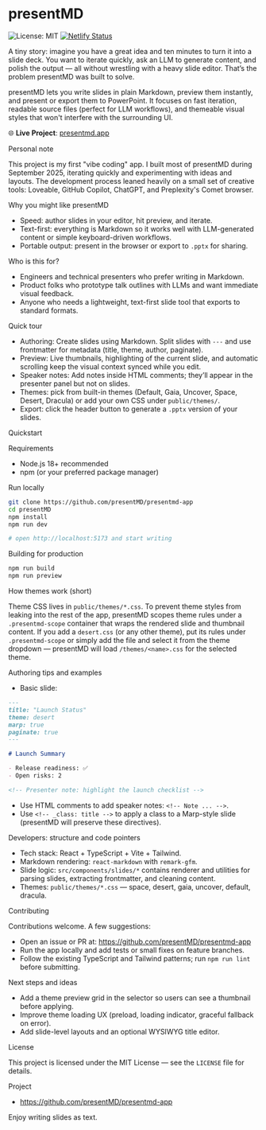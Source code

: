 # presentMD

![License: MIT](https://img.shields.io/badge/license-MIT-blue.svg)
[![Netlify Status](https://api.netlify.com/api/v1/badges/bc4ec898-915d-4118-a5e4-c433b3048fa6/deploy-status)](https://app.netlify.com/projects/presentmd/deploys)

A tiny story: imagine you have a great idea and ten minutes to turn it into a slide deck. You want to iterate quickly, ask an LLM to generate content, and polish the output — all without wrestling with a heavy slide editor. That’s the problem presentMD was built to solve.

presentMD lets you write slides in plain Markdown, preview them instantly, and present or export them to PowerPoint. It focuses on fast iteration, readable source files (perfect for LLM workflows), and themeable visual styles that won't interfere with the surrounding UI.

🌐 **Live Project**: [presentmd.app](https://presentmd.app)

Personal note

This project is my first "vibe coding" app. I built most of presentMD during September 2025, iterating quickly and experimenting with ideas and layouts. The development process leaned heavily on a small set of creative tools: Loveable, GitHub Copilot, ChatGPT, and Preplexity's Comet browser.

Why you might like presentMD

- Speed: author slides in your editor, hit preview, and iterate.
- Text-first: everything is Markdown so it works well with LLM-generated content or simple keyboard-driven workflows.
- Portable output: present in the browser or export to `.pptx` for sharing.

Who is this for?

- Engineers and technical presenters who prefer writing in Markdown.
- Product folks who prototype talk outlines with LLMs and want immediate visual feedback.
- Anyone who needs a lightweight, text-first slide tool that exports to standard formats.

Quick tour

- Authoring: Create slides using Markdown. Split slides with `---` and use frontmatter for metadata (title, theme, author, paginate).
- Preview: Live thumbnails, highlighting of the current slide, and automatic scrolling keep the visual context synced while you edit.
- Speaker notes: Add notes inside HTML comments; they’ll appear in the presenter panel but not on slides.
- Themes: pick from built-in themes (Default, Gaia, Uncover, Space, Desert, Dracula) or add your own CSS under `public/themes/`.
- Export: click the header button to generate a `.pptx` version of your slides.

Quickstart

Requirements

- Node.js 18+ recommended
- npm (or your preferred package manager)

Run locally

```bash
git clone https://github.com/presentMD/presentmd-app
cd presentMD
npm install
npm run dev

# open http://localhost:5173 and start writing
```

Building for production

```bash
npm run build
npm run preview
```

How themes work (short)

Theme CSS lives in `public/themes/*.css`. To prevent theme styles from leaking into the rest of the app, presentMD scopes theme rules under a `.presentmd-scope` container that wraps the rendered slide and thumbnail content. If you add a `desert.css` (or any other theme), put its rules under `.presentmd-scope` or simply add the file and select it from the theme dropdown — presentMD will load `/themes/<name>.css` for the selected theme.

Authoring tips and examples

- Basic slide:

```markdown
---
title: "Launch Status"
theme: desert
marp: true
paginate: true
---

# Launch Summary

- Release readiness: ✅
- Open risks: 2

<!-- Presenter note: highlight the launch checklist -->
```

- Use HTML comments to add speaker notes: `<!-- Note ... -->`.
- Use `<!-- _class: title -->` to apply a class to a Marp-style slide (presentMD will preserve these directives).

Developers: structure and code pointers

- Tech stack: React + TypeScript + Vite + Tailwind.
- Markdown rendering: `react-markdown` with `remark-gfm`.
- Slide logic: `src/components/slides/*` contains renderer and utilities for parsing slides, extracting frontmatter, and cleaning content.
- Themes: `public/themes/*.css` — space, desert, gaia, uncover, default, dracula.

Contributing

Contributions welcome. A few suggestions:

- Open an issue or PR at: https://github.com/presentMD/presentmd-app
- Run the app locally and add tests or small fixes on feature branches.
- Follow the existing TypeScript and Tailwind patterns; run `npm run lint` before submitting.

Next steps and ideas

- Add a theme preview grid in the selector so users can see a thumbnail before applying.
- Improve theme loading UX (preload, loading indicator, graceful fallback on error).
- Add slide-level layouts and an optional WYSIWYG title editor.

License

This project is licensed under the MIT License — see the `LICENSE` file for details.

Project

- https://github.com/presentMD/presentmd-app

Enjoy writing slides as text.
